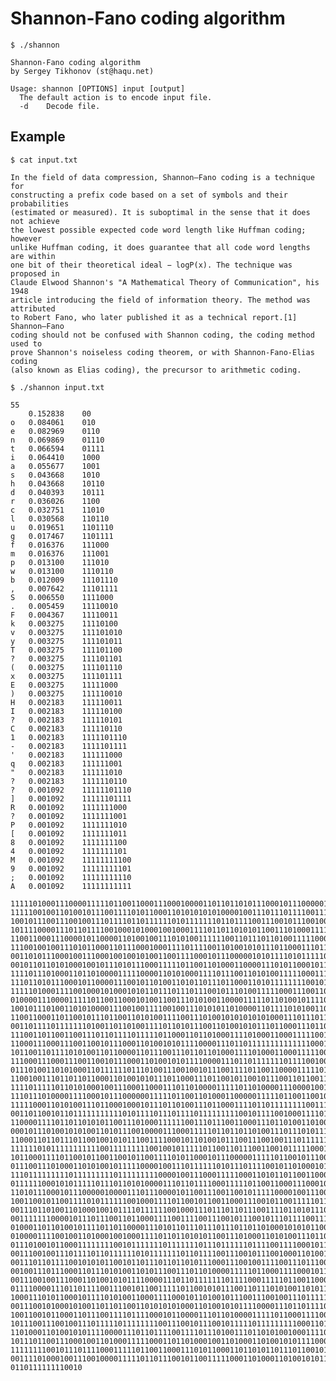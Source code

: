 # Shannon-Fano coding algorithm

    $ ./shannon
    
    Shannon-Fano coding algorithm
    by Sergey Tikhonov (st@haqu.net)

    Usage: shannon [OPTIONS] input [output]
      The default action is to encode input file.
      -d	Decode file.

## Example

    $ cat input.txt

    In the field of data compression, Shannon–Fano coding is a technique for
    constructing a prefix code based on a set of symbols and their probabilities
    (estimated or measured). It is suboptimal in the sense that it does not achieve
    the lowest possible expected code word length like Huffman coding; however
    unlike Huffman coding, it does guarantee that all code word lengths are within
    one bit of their theoretical ideal − logP(x). The technique was proposed in
    Claude Elwood Shannon's "A Mathematical Theory of Communication", his 1948
    article introducing the field of information theory. The method was attributed
    to Robert Fano, who later published it as a technical report.[1] Shannon–Fano
    coding should not be confused with Shannon coding, the coding method used to
    prove Shannon's noiseless coding theorem, or with Shannon-Fano-Elias coding
    (also known as Elias coding), the precursor to arithmetic coding.

    $ ./shannon input.txt

    55
     	0.152838	00
    o	0.084061	010
    e	0.082969	0110
    n	0.069869	01110
    t	0.066594	01111
    i	0.064410	1000
    a	0.055677	1001
    s	0.043668	1010
    h	0.043668	10110
    d	0.040393	10111
    r	0.036026	1100
    c	0.032751	11010
    l	0.030568	110110
    u	0.019651	1101110
    g	0.017467	1101111
    f	0.016376	111000
    m	0.016376	111001
    p	0.013100	111010
    w	0.013100	1110110
    b	0.012009	11101110
    ,	0.007642	11101111
    S	0.006550	1111000
    .	0.005459	11110010
    F	0.004367	11110011
    k	0.003275	11110100
    v	0.003275	111101010
    y	0.003275	111101011
    T	0.003275	111101100
    ?	0.003275	111101101
    (	0.003275	111101110
    x	0.003275	111101111
    E	0.003275	11111000
    )	0.003275	111110010
    H	0.002183	111110011
    I	0.002183	111110100
    ?	0.002183	111110101
    C	0.002183	111110110
    1	0.002183	1111101110
    -	0.002183	1111101111
    '	0.002183	111111000
    q	0.002183	111111001
    "	0.002183	111111010
    ?	0.002183	1111110110
    ?	0.001092	11111101110
    ]	0.001092	11111101111
    R	0.001092	1111111000
    ?	0.001092	1111111001
    P	0.001092	1111111010
    [	0.001092	1111111011
    8	0.001092	1111111100
    4	0.001092	1111111101
    M	0.001092	11111111100
    9	0.001092	11111111101
    ;	0.001092	11111111110
    A	0.001092	11111111111

    11111010001110000111110110011000111000100001101101101011100010111000001011110010
    11111001001101001011100111101011000110101010101000010011101110111100111100010110
    10010111001110010011101111011011111101011111110110111100111001011100100011010010
    10111100001110110111100100010100010010001111011011010101100111010001111110011101
    11001100011100001011000011010010011101010011111100110111011010011111000011101101
    11100100100111010110001101110001000111101111001101001010111011000111011101001101
    00110101110001001110001001001010011001111000101110000010101111010111110011110111
    00101101101010001001011101011100011111011001101000110000111010110001011101110100
    11110111010001101101000011111000011010100011110111001101010011111000111001100101
    11101101011100010110000111001011010011010110111011000110101111111100101111001000
    11111010001111001000101000101011011101110111001011101001111100011100110011101100
    01000011100001111101100110001010011001110101001100001111101101001011110010000111
    10010111010011010100001110010011110010011101010110100001101111010100110000111110
    11001100011011001011101100110101001111001110100101010101010001110111011011001100
    00110111101111111010011011010011110110101110011010010101110110001110110010110010
    11100110110011001110110111101111101100011011010001111010001100011111001111011101
    11000111000111001100101110001101001010111100001110110111111111111110001011001011
    10110011011110101001101100001101110011101101101000111101000110001111100111101110
    11100011100011100110010111000110100101011110000111011011111110111100100001111001
    01110100110101000110111111011101001110010010111001111011001100001111101101001011
    11001001110110110110001101001010111011000111011001011001011100110110011001110110
    11110111110110101000100111000110001110110100001111101101000011100001001110011000
    11101110100001111000101110000001111101100110100011000001111101100110010110001100
    11111000110101001110110001000101110110100111011000111101101111111100111111101110
    00110110010110111111111110101111011101111011111111100101111001000111101100101100
    11000011110110110101011001110100011111100111011100110001110110100110100011101011
    00010111010010101001101011100100001110001111101101101101001110111010111011000111
    11000110110111011001001010111001111000101101001011100111001001110111111000101000
    11111101011111111111001111111110010010111110110011011100110010111110001101010011
    10110001111011001011001100101100111101011000101110000011111011001011100111100111
    01110011101000110101001011111000010011101111110101110111100101101000101000111110
    11101111111110111111111011111111100001001110001111100011010110110011000100001110
    01111110001010111110111011010100001110110111100011111011001100011100010000110110
    11010111000101110000010000111011100001011001110011001011111000010011100001111101
    10011001011001111010111111001000111101100101100110001110010110011111011001010111
    00111011010011010001001011110111111001000111011101101110011110110101110001111010
    00111111100001011101110011011000111100111100111001011100101110111100111011010110
    01000110110100101111011011000011101011011101110111011011010001010101100110101110
    01000011110010011010001001000111101101101010110011101000110101001110110001100011
    01110100101100011111111001011111110111111101110111111011110011110001011010010111
    00111001001110111101101111110101111111011011110011100101110010001101001010111100
    00111011011110010101011001011011101101101011100011100100111100111011100110001101
    00100111011100011011101010011010111001110110100001111101100011110001011010010111
    00111001001110001101001010111100001110110111111101111000111110110011000110100101
    01111000011101101111001110010110011111011001010111001101110101001101011100011110
    10001110101100010111101010011000111100010110100101110011100100111011111100010100
    00111001010001010011011011001101010101000110100101011110000111011011110001111101
    10011001011000110111001111011110001011000011101101000011111011000111100010110100
    10111001110010011101111101111111100111001011100101111101111111110001101101000100
    11010001101001010111100001110110111100111101110100111011010100100011110100011100
    10111011001110001001101000111110001101101000100110100011010010101111000011101101
    11111111001011101111000111110110011000111010110001101101011011101100101001011000
    00111101000100111001000011111011011100101100111110001101000110100101011110000111
    0110111111110010